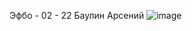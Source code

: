 Эфбо - 02 - 22 Баулин Арсений
![image](https://github.com/user-attachments/assets/665270e2-20df-4895-8d74-bcdf1840e01f)
